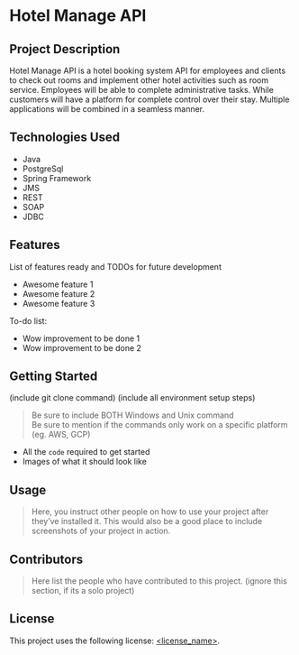 # Hotel Manage API

## Project Description
Hotel Manage API is a hotel booking system API for employees and clients to check out rooms and implement other hotel activities such as room service. Employees will be able to complete administrative tasks. While customers will have a platform for complete control over their stay. Multiple applications will be combined in a seamless manner.

## Technologies Used

* Java
* PostgreSql
* Spring Framework
* JMS 
* REST
* SOAP
* JDBC

## Features

List of features ready and TODOs for future development
* Awesome feature 1
* Awesome feature 2
* Awesome feature 3

To-do list:
* Wow improvement to be done 1
* Wow improvement to be done 2

## Getting Started
   
(include git clone command)
(include all environment setup steps)

> Be sure to include BOTH Windows and Unix command  
> Be sure to mention if the commands only work on a specific platform (eg. AWS, GCP)

- All the `code` required to get started
- Images of what it should look like

## Usage

> Here, you instruct other people on how to use your project after they’ve installed it. This would also be a good place to include screenshots of your project in action.

## Contributors

> Here list the people who have contributed to this project. (ignore this section, if its a solo project)

## License

This project uses the following license: [<license_name>](<link>).

